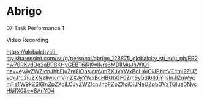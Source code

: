 # Abrigo
 07 Task Performance 1

Video Recording

https://globalcitysti-my.sharepoint.com/:v:/g/personal/abrigo_128875_globalcity_sti_edu_ph/ER2nw70RKvdDg2aBPBKHyGEBT6iRKwlNrs6MDIlMuJhWIQ?nav=eyJyZWZlcnJhbEluZm8iOnsicmVmZXJyYWxBcHAiOiJPbmVEcml2ZUZvckJ1c2luZXNzIiwicmVmZXJyYWxBcHBQbGF0Zm9ybSI6IldlYiIsInJlZmVycmFsTW9kZSI6InZpZXciLCJyZWZlcnJhbFZpZXciOiJNeUZpbGVzTGlua0NvcHkifX0&e=SAnYD4
